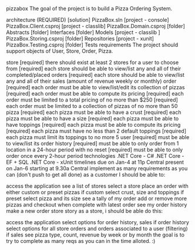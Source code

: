 pizzabox
The goal of the project is to build a Pizza Ordering System.

architecture (REQUIRED)
[solution] PizzaBox.sln
[project - console] PizzaBox.Client.csproj
[project - classlib] PizzaBox.Domain.csproj
[folder] Abstracts
[folder] Interfaces
[folder] Models
[project - classlib ] PizzaBox.Storing.csproj
[folder] Repositories
[project - xunit] PizzaBox.Testing.csproj
[folder] Tests
requirements
The project should support objects of User, Store, Order, Pizza.

store
[required] there should exist at least 2 stores for a user to choose from
[required] each store should be able to view/list any and all of their completed/placed orders
[required] each store should be able to view/list any and all of their sales (amount of revenue weekly or monthly)
order
[required] each order must be able to view/list/edit its collection of pizzas
[required] each order must be able to compute its pricing
[required] each order must be limited to a total pricing of no more than $250
[required] each order must be limited to a collection of pizzas of no more than 50
pizza
[required] each pizza must be able to have a crust
[required] each pizza must be able to have a size
[required] each pizza must be able to have toppings
[required] each pizza must be able to compute its pricing
[required] each pizza must have no less than 2 default toppings
[required] each pizza must limit its toppings to no more 5
user
[required] must be able to view/list its order history
[required] must be able to only order from 1 location in a 24-hour period with no reset
[required] must be able to only order once every 2-hour period
technologies
.NET Core - C#
.NET Core - EF + SQL
.NET Core - xUnit
timelines
due on Jan-4 at 11p Central
present on Jan-6 starting at 9.30a Central
implement as many requirements as you can (don't push to get all done)
as a customer
I should be able to:

access the application
see a list of stores
select a store
place an order
with either custom or preset pizzas
if custom
select crust, size and toppings
if preset
select pizza and its size
see a tally of my order
add or remove more pizzas
and checkout when complete with latest order
see my order history
make a new order
store story
as a store, i should be able do this:

access the application
select options for order history, sales
if order history
select options for all store orders and orders associated to a user (filtering)
if sales
see pizza type, count, revenue by week or by month
the goal is to try to complete as many reqs as you can in the time alloted. :)
